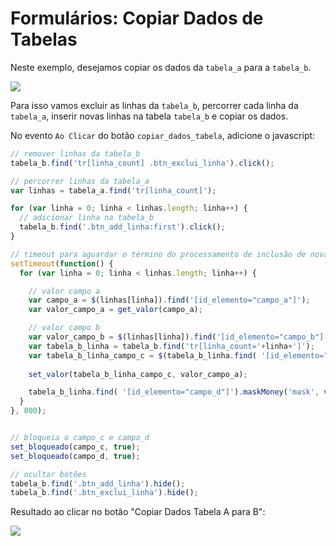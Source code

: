 # Formulários: Copiar Dados de Tabelas

Neste exemplo, desejamos copiar os dados da `tabela_a` para a `tabela_b`.

![]([PATH_IMG]/dev_formularios_copiar_dados_tabelas_formulario.png)

Para isso vamos excluir as linhas da `tabela_b`, percorrer cada linha da `tabela_a`, inserir novas linhas na tabela `tabela_b` e copiar os dados.

No evento `Ao Clicar` do botão `copiar_dados_tabela`, adicione o javascript:

```javascript
// remover linhas da tabela_b
tabela_b.find('tr[linha_count] .btn_exclui_linha').click();

// percorrer linhas da tabela_a
var linhas = tabela_a.find('tr[linha_count]');

for (var linha = 0; linha < linhas.length; linha++) {
  // adicionar linha na tabela_b
  tabela_b.find('.btn_add_linha:first').click();
}

// timeout para aguardar o término do processamento de inclusão de novas linhas
setTimeout(function() {
  for (var linha = 0; linha < linhas.length; linha++) {

    // valor campo a
    var campo_a = $(linhas[linha]).find('[id_elemento="campo_a"]');
    var valor_campo_a = get_valor(campo_a);

    // valor campo b
    var valor_campo_b = $(linhas[linha]).find('[id_elemento="campo_b"]').maskMoney('unmasked')[0];
    var tabela_b_linha = tabela_b.find('tr[linha_count='+linha+']');
    var tabela_b_linha_campo_c = $(tabela_b_linha.find( '[id_elemento="campo_c"]'));
    
    set_valor(tabela_b_linha_campo_c, valor_campo_a);

    tabela_b_linha.find( '[id_elemento="campo_d"]').maskMoney('mask', valor_campo_b).trigger('change');
  }
}, 800);


// bloqueia o campo_c e campo_d
set_bloqueado(campo_c, true);
set_bloqueado(campo_d, true);

// ocultar botões
tabela_b.find('.btn_add_linha').hide();
tabela_b.find('.btn_exclui_linha').hide();
```

Resultado ao clicar no botão "Copiar Dados Tabela A para B":

![]([PATH_IMG]/dev_formularios_copiar_dados_tabelas_resultado.png)